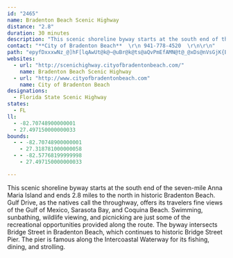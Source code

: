```yaml
---
id: "2465"
name: Bradenton Beach Scenic Highway
distance: "2.8"
duration: 30 minutes
description: "This scenic shoreline byway starts at the south end of the seven-mile Anna Maria Island, and ends 2.8 miles to the north in historic Bradenton Beach.  Gulf Drive, as the natives call the throughway the byway is located on, offers fine views of the ocean."
contact: "**City of Bradenton Beach**  \r\n 941-778-4520  \r\n\r\n"
path: "epyfDxxxwNz_@]hF[lqAwUt@k@~@uBr@k@ts@aQvPmEfAMN@t@_@xDs@nVsGjK{BdAs@|B}BzEiCjo@c\\`HyCpLaEd_@iMhBQlLPzCKvE_ArAg@fCyA~ByBlKoLpMaPhA_B\\q@`C}HbByDd[oi@`CkDfi@mh@f`Ak~@fg@o[dB{@jI{CbAo@bNqJfVgPtAe@vKuB~Ak@|`@sQrDcD~GkFnPaLn]eUrQgMdEgDh@e@dLeSxc@_b@lcAejApg@kj@lBiChCaEfCkGdXybAl@sAx@sAhGsFdIsGpA_@lADfA`@~@v@rKzLbA^x@EjWsO`@IrDmBvXmPt@M"
websites:
  - url: "http://scenichighway.cityofbradentonbeach.com/"
    name: Bradenton Beach Scenic Highway
  - url: "http://www.cityofbradentonbeach.com"
    name: City of Bradenton Beach
designations:
  - Florida State Scenic Highway
states:
  - FL
ll:
  - -82.70748900000001
  - 27.497150000000033
bounds:
  - - -82.70748900000001
    - 27.318781000000058
  - - -82.57768199999998
    - 27.497150000000033

---
```


<p>This scenic shoreline byway starts at the south end of the seven-mile Anna Maria Island and ends 2.8 miles to the north in historic Bradenton Beach.  Gulf Drive, as the natives call the throughway, offers its travelers fine views of the Gulf of Mexico, Sarasota Bay, and Coquina Beach.  Swimming, sunbathing, wildlife viewing, and picnicking are just some of the recreational opportunities provided along the route.  The byway intersects Bridge Street in Bradenton Beach, which continues to historic Bridge Street Pier.  The pier is famous along the Intercoastal Waterway for its fishing, dining, and strolling.</p>
